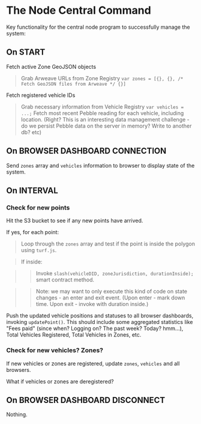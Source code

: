 # The Node Central Command

Key functionality for the central node program to successfully manage the system:

## On START

Fetch active Zone GeoJSON objects

> Grab Arweave URLs from Zone Registry
> `var zones = [{}, {}, /* Fetch GeoJSON files from Arweave */ {}]`

Fetch registered vehicle IDs

> Grab necessary information from Vehicle Registry
> `var vehicles = ...;` Fetch most recent Pebble reading for each vehicle, including location. (Right? This is an interesting data management challenge - do we persist Pebble data on the server in memory? Write to another db? etc)

## On BROWSER DASHBOARD CONNECTION

Send `zones` array and `vehicles` information to browser to display state of the system.

## On INTERVAL

### Check for new points

Hit the S3 bucket to see if any new points have arrived.

If yes, for each point:

> Loop through the `zones` array and test if the point is inside the polygon using  `turf.js`.

> If inside:

>> Invoke `slash(vehicleDID, zoneJurisdiction, durationInside);` smart contract method.

>> Note: we may want to only execute this kind of code on state changes - an enter and exit event. (Upon enter - mark down time. Upon exit - invoke with duration inside.)

Push the updated vehicle positions and statuses to all browser dashboards, invoking `updatePoint()`. This should include some aggregated statistics like "Fees paid" (since when? Logging on? The past week? Today? hmm...), Total Vehicles Registered, Total Vehicles in Zones, etc.

### Check for new vehicles? Zones?

If new vehicles or zones are registered, update `zones`, `vehicles` and all browsers.

What if vehicles or zones are deregistered?

## On BROWSER DASHBOARD DISCONNECT

Nothing.

##
